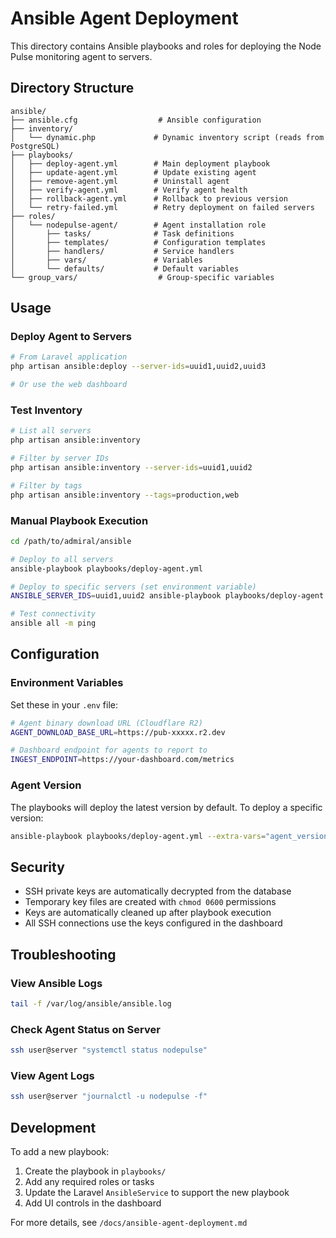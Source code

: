 # Ansible Agent Deployment

This directory contains Ansible playbooks and roles for deploying the Node Pulse monitoring agent to servers.

## Directory Structure

```
ansible/
├── ansible.cfg                  # Ansible configuration
├── inventory/
│   └── dynamic.php             # Dynamic inventory script (reads from PostgreSQL)
├── playbooks/
│   ├── deploy-agent.yml        # Main deployment playbook
│   ├── update-agent.yml        # Update existing agent
│   ├── remove-agent.yml        # Uninstall agent
│   ├── verify-agent.yml        # Verify agent health
│   ├── rollback-agent.yml      # Rollback to previous version
│   └── retry-failed.yml        # Retry deployment on failed servers
├── roles/
│   └── nodepulse-agent/        # Agent installation role
│       ├── tasks/              # Task definitions
│       ├── templates/          # Configuration templates
│       ├── handlers/           # Service handlers
│       ├── vars/               # Variables
│       └── defaults/           # Default variables
└── group_vars/                  # Group-specific variables
```

## Usage

### Deploy Agent to Servers

```bash
# From Laravel application
php artisan ansible:deploy --server-ids=uuid1,uuid2,uuid3

# Or use the web dashboard
```

### Test Inventory

```bash
# List all servers
php artisan ansible:inventory

# Filter by server IDs
php artisan ansible:inventory --server-ids=uuid1,uuid2

# Filter by tags
php artisan ansible:inventory --tags=production,web
```

### Manual Playbook Execution

```bash
cd /path/to/admiral/ansible

# Deploy to all servers
ansible-playbook playbooks/deploy-agent.yml

# Deploy to specific servers (set environment variable)
ANSIBLE_SERVER_IDS=uuid1,uuid2 ansible-playbook playbooks/deploy-agent.yml

# Test connectivity
ansible all -m ping
```

## Configuration

### Environment Variables

Set these in your `.env` file:

```bash
# Agent binary download URL (Cloudflare R2)
AGENT_DOWNLOAD_BASE_URL=https://pub-xxxxx.r2.dev

# Dashboard endpoint for agents to report to
INGEST_ENDPOINT=https://your-dashboard.com/metrics
```

### Agent Version

The playbooks will deploy the latest version by default. To deploy a specific version:

```bash
ansible-playbook playbooks/deploy-agent.yml --extra-vars="agent_version=v1.2.3"
```

## Security

- SSH private keys are automatically decrypted from the database
- Temporary key files are created with `chmod 0600` permissions
- Keys are automatically cleaned up after playbook execution
- All SSH connections use the keys configured in the dashboard

## Troubleshooting

### View Ansible Logs

```bash
tail -f /var/log/ansible/ansible.log
```

### Check Agent Status on Server

```bash
ssh user@server "systemctl status nodepulse"
```

### View Agent Logs

```bash
ssh user@server "journalctl -u nodepulse -f"
```

## Development

To add a new playbook:

1. Create the playbook in `playbooks/`
2. Add any required roles or tasks
3. Update the Laravel `AnsibleService` to support the new playbook
4. Add UI controls in the dashboard

For more details, see `/docs/ansible-agent-deployment.md`
